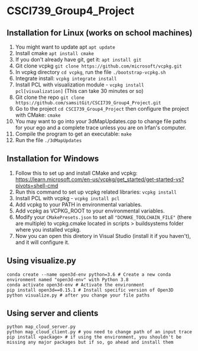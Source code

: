 # CSCI739_Group4_Project

## Installation for Linux (works on school machines)
1. You might want to update apt `apt update`
2. Install cmake `apt install cmake`
3. If you don't already have git, get it: `apt install git`
4. Git clone vcpkg `git clone https://github.com/microsoft/vcpkg.git`
5. In vcpkg directory `cd vcpkg`, run the file `./bootstrap-vcpkg.sh`
6. Integrate install: `vcpkg integrate install`
7. Install PCL with visualization module - `vcpkg install pcl[visualization]` (This can take 30 minutes or so)
8. Git clone the repo `git clone https://github.com/samsitGit/CSCI739_Group4_Project.git`
9. Go to the project `cd CSCI739_Group4_Project` then configure the project with CMake: `cmake`
10. You may want to go into your 3dMapUpdates.cpp to change file paths for your ego and a complete trace unless you are on Irfan's computer.
11. Compile the program to get an executable: `make`
12. Run the file `./3dMapUpdates`

## Installation for Windows
1. Follow this to set up and install CMake and vcpkg:
https://learn.microsoft.com/en-us/vcpkg/get_started/get-started-vs?pivots=shell-cmd
2. Run this command to set up vcpkg related libraries:
`vcpkg install`
3. Install PCL with vcpkg - `vcpkg install pcl`
4. Add vcpkg to your PATH in environmental variables.
5. Add vcpkg as VCPKG_ROOT to your environmental variables.
5. Modify your `CMakePresets.json` to set all `"DCMAKE_TOOLCHAIN_FILE"` (there are multiple) to vcpkg.cmake located in scripts > buildsystems folder where you installed vcpkg.
6. Now you can open this diretory in Visual Studio (install it if you haven't), and it will configure it.

## Using visualize.py
```
conda create --name open3d-env python=3.6 # Create a new conda environment named "open3d-env" with Python 3.8
conda activate open3d-env # Activate the environment
pip install open3d==0.15.1 # Install specific version of Open3D
python visualize.py # after you change your file paths
```

## Using server and clients
```
python map_cloud_server.py
python map_cloud_client.py # you need to change path of an input trace
pip install <package> # if using the environment, you shouldn't be missing any major packages but if so, go ahead and install them
```
